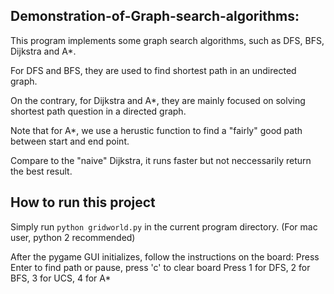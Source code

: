## Demonstration-of-Graph-search-algorithms:

This program implements some graph search algorithms, such as DFS, BFS, Dijkstra and A*.

For DFS and BFS, they are used to find shortest path in an undirected graph. 

On the contrary, for Dijkstra and A*, they are mainly focused on solving shortest path question in a directed graph.

Note that for A*, we use a herustic function to find a "fairly" good path between start and end point. 

Compare to the "naive" Dijkstra, it runs faster but not neccessarily return the best result.

## How to run this project

Simply run `python gridworld.py` in the current program directory.
(For mac user, python 2 recommended)

After the pygame GUI initializes, follow the instructions on the board:
Press Enter to find path or pause, press 'c' to clear board
Press 1 for DFS, 2 for BFS, 3 for UCS, 4 for A*
